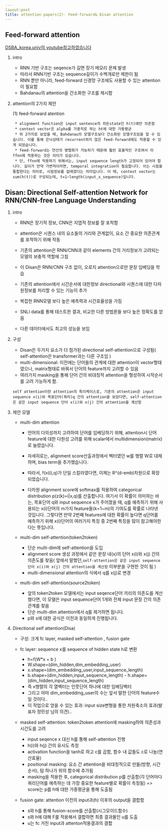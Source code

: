 ```yaml
---
layout:post
title: attention papers(2)- Feed-forward& Disan attention
---
```


## Feed-forward attention

[DSBA_korea.univ의 youtube참고하였습니다](https://www.youtube.com/watch?v=sfh-G-9LhOU&list=PLetSlH8YjIfUuwVM3j9XQ3UQTrY2KhdO1&index=19)

1. intro
	
    * RNN 기반 구조는 seqence가 길면 장기 메모리 문제 발생
    * 따라서 RNN기반 구조는 sequence길이가 수백개로만 제한이 됨
    * RNN 뿐만 아니라, feed-forward 신경망 구조에도 사용할 수 있는 attention이 필요함
    * Bahdanau의 attention을 간소화한 구조를 제시함

2. attention의 2가지 제안

	(1) feed-forward atention
    
    	* alignment function은 input sentence의 히든state인 h(t)에만 의존함
    	* context vector은 alpha를 가중치로 하는 ht에 대한 가중평균
    	* 위 2가지로 보았을 때, Bahdanau의 모델구조보다 간소화된 모델구조임을 알 수 있습니다. 이를 통해 은닉상태가 recurrent하지 않은 feed-forward에도 적용할 수 있게 되었습니다.
    	* feed-forward는 연산의 병렬화가 가능하기 때문에 훨씬 효율적인 구조여서 이 ffnn에 적용하는 것은 의미가 있습니다.
    	* 단, ffnn에 적용하기 위해서는, input sequence length가 고정되어 있어야 합니다. 길이가 만약 가변적이라면, temporal integration이 필요합니다. 이는 시점을 통합한다는 의미로, 시점정보를 없애겠다는 의미입니다. 이 때, context vector는 sum(h(t))로 구성되는데, t=1~length(input_x_sequence)입니다.


## Disan: Directional Self-attention Network for RNN/CNN-free Language Understanding

1. intro

	* RNN은 장기적 정보, CNN은 지엽적 정보를 잘 포착함
	*  attention은 시퀀스 내의 요소들의 거리와 관계없이, 요소 간 중요한 의존관계를 포착하기 위해 작동
	*  기존의 attention은 RNN/CNN과 같이 elements 간의 거리정보가 고려되는 모델의 보충적 역할에 그침
	*  이 Disan은 RNN/CNN 구조 없이, 오로지 attention으로만 문장 임베딩을 학습
	*  기존의 attention에서 시간순서에 대한정보 directional와 시퀀스에 대한 다차원정보를 처리할 수 있는 기능이 추가 

	* 복잡한 RNN모델 보다 높은 예측력과 시간효율성을 가짐
	* SNLI data를 통해 테스트한 결과, 비교한 다른 방법론들 보다 높은 정확도를 얻음
	* 다른 데이터에서도 최고의 성능을 보임
	
2. 구성

	* Disan은 두가지 요소가 더 첨가된 directional self-attention으로 구성됨( self-attention은 transformer과는 다른 구조임 )
	- multi-dimensional: 이전에는 단어들의 관계에 대한 attention이 vector형태였으나, matrix형태로 바꿔서 단어의 feature까지 고려할 수 있음
	- 여러가지 masking을 통해 단어 간의 비대칭적 attention을 형성하여 시작순서를 고려 가능하게 함. 
	
	`self attention이란 attention의 특이케이스로, 기존의 attention은 input sequence x(i)와 목표단어(쿼리)q 간의 attention을 보았다면, self-attention은 같은 input sequence 단어 x(i)와 x(j) 간의 attention을 계산함`  
    
3. 제안 모델

	* multi-dim attention
		- 언어의 다의성까지 고려하여 단어를 임베딩하기 위해, attention시 단어 feature에 대한 다원성 고려를 위해 scalar에서 multidimension(matrix)로 늘렸습니다. 
        - 자세히로는, alignment score산출과정에서 벡터였던 w를 행렬 W로 대체하며, bias term을 추가했습니다.
        
        -  따라서, f(x(i),q)가 단일 스칼라였다면, 이제는 R^(d-emb)차원으로 확장되었습니다.
        -  다차원 alignment score에 softmax를 적용하여 categorical distribution p(z(k)=i|x,q)를 산출합니다. 여기서 이 확률이 의미하는 바는, 목표단어 q와 input sequence x가 주어졌을 때, q를 예측하기 위해 사용되는 x(i)단어의 m가지 feature들(k=1~m)의 기여도를 확률로 나타낸 것입니다.  그렇다면 만약 2번째 features에 대한 확률이 높다면 q단어를 예측하기 위해 x(i)단어의 여러가지 특징 중 2번째 특징을 많이 참고해야한다는 뜻입니다.

	* multi-dim self-attention(token2token)
	
    	-  단순 multi-dim에 self-attention을 도입
    	-  alignment score 생성 과정에서 같은 문장 내(x)의 단어 x(i)와 x(j) 간의 의존도를 찾음( 앞에서 말했던,`self-attention은 같은 input sequence 단어 x(i)와 x(j) 간의 attention을 계산함` 이부분을 구현한 것이 됨 )
    	-  multi-dimensional attention의 식에서 q를 x(j)로 변경
    	
    * multi-dim self-attention(source2token)
    
     	- 앞의 token2token 모델에서는 input seqence단어 끼리의 의존도를 계산했다면, 이 모델은 input sequence단어 1개와 전체 input 문장 간의 의존관계를 찾음
     	- 단순 multi-dim attention에서 q를 제거하면 됩니다.
     	- p와 s에 대한 공식은 이전과 동일하게 진행됩니다.

3. Directional self attention(Disa)

	* 구성: 크게 fc layer, masked self-attention , fusion gate
	* fc layer: sequence x를 sequence of hidden state h로 변환
		- h=f(W*x + b )
		-  W.shape=(dim_hidden,dim_embedding_user)
		- x.shape=(dim_embedding_user,input_sequence_length)
		-   b.shape=(dim_hidden,input_sequence_length)  		 - h.shape=(dim_hidden,input_sequence_length)
		-   즉 x행렬의 각 열벡터는 인풋단어 하나에 대한 임베딩벡터
		-   그리고 아마 dim_embedding_user의 수는 앞서 말한 단어의 feature수일 것이다..
		-   이 작업으로 얻을 수 있는 효과: input size변형을 통한 차원축소의 효과(발표자 정민성 님의 의견)..

	* masked self-attention: token2token attention에 masking하여 의존성과 시간도를 고려
		- input seqence x 대신 h를 통해 self-attention 진행
		- h(i)와 h(j) 간의 유사도 측정
		- activation function을 tanh로 하고 c를 곱함, 함수 내 값들도 c로 나눔(연산효율)
		- positional masking: 요소 간 attention을 비대칭적으로 만듦(방향, 시간순서), 텀 하나가 위의 함수에 추가됨 
		- masking을 적용한 후, categorical distribution p를 산출함(각 단어마다 쿼리단어를 예측하는 데 가장 중요한 feature별로 확률이 측정됨) => score는 p를 h에 대한 가중평균을 통해 도출됨
		
	* fusion gate: attention 이전의 input과(h) 이후의 output을 결합함
		- s와 h를 통해 fusion-score를 산출함(시그모이드함수)
		- s와 h에 대해 F를 적용해서 결합하면 최종 결과물인 u를 도출
		- u는 fc 거친 input과 attenton적용결과의 결합
